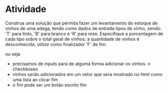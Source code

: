 <h1> Atividade </h1>

Construa uma solução que permita fazer um levantamento do estoque de vinhos de uma adega, tendo como dados de entrada tipos de vinho, 
sendo: 'T' para tinto, 'B' para branco e 'R' para rose. 
Especifique a porcentagem de cada tipo sobre o total geral de vinhos; a quantidade de vinhos é desconhecida, utilize como finalizador 'F' de fim.

ou seja

- precisamos de inputs para de alguma forma adicionar os vinhos -> checkboxes
- vinhos serão adicionados em um vetor que sera mostrado no html como uma lista ao clicar fim
- o fim pode ser um botão escrito fim